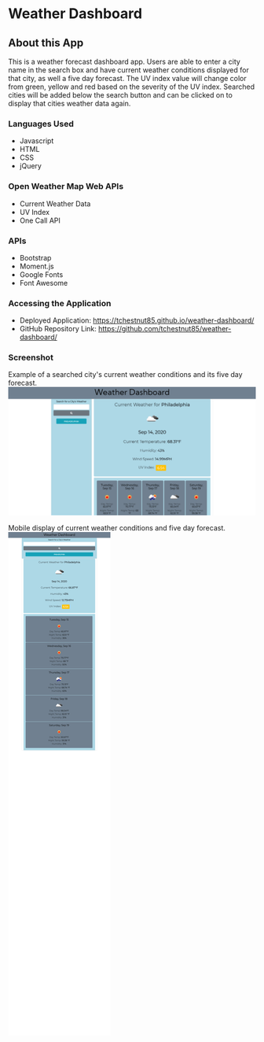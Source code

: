 # Weather Dashboard

## About this App 
This is a weather forecast dashboard app. Users are able to enter a city name in the search box and have current weather conditions displayed for that city, as well a five day forecast.
The UV index value will change color from green, yellow and red based on the severity of the UV index.
Searched cities will be added below the search button and can be clicked on to display that cities weather data again.

### Languages Used
* Javascript
* HTML
* CSS
* jQuery

### Open Weather Map Web APIs
* Current Weather Data
* UV Index 
* One Call API

### APIs
* Bootstrap
* Moment.js
* Google Fonts
* Font Awesome

### Accessing the Application
* Deployed Application: https://tchestnut85.github.io/weather-dashboard/
* GitHub Repository Link: https://github.com/tchestnut85/weather-dashboard/

### Screenshot

Example of a searched city's current weather conditions and its five day forecast.
<img src=./assets/images/screenshot-1.JPG/>

Mobile display of current weather conditions and five day forecast.
<img src=./assets/images/screenshot-2.JPG/>